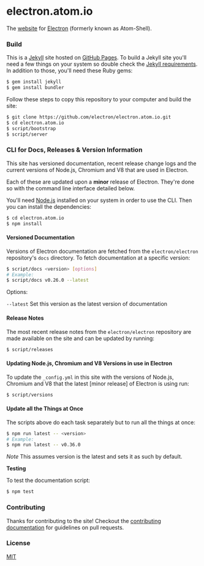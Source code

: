 # electron.atom.io

The [website](http://electron.atom.io) for [Electron](https://github.com/electron/electron) (formerly known as Atom-Shell).

### Build

This is a [Jekyll](http://jekyllrb.com) site hosted on [GitHub Pages](http://pages.github.com). To build a Jekyll site you'll need a few things on your system so double check the [Jekyll requirements](http://jekyllrb.com/docs/installation/#requirements). In addition to those, you'll need these Ruby gems:

```bash
$ gem install jekyll
$ gem install bundler
```
Follow these steps to copy this repository to your computer and build the site:

```bash
$ git clone https://github.com/electron/electron.atom.io.git
$ cd electron.atom.io
$ script/bootstrap
$ script/server
```

### CLI for Docs, Releases & Version Information

This site has versioned documentation, recent release change logs and the current versions of Node.js, Chromium and V8 that are used in Electron.

Each of these are updated upon a **minor** release of Electron. They're done so with the command line interface detailed below.

 You'll need [Node.js](http://www.nodejs.org/download) installed on your system in order to use the CLI. Then you can install the dependencies:

```bash
$ cd electron.atom.io
$ npm install
```

#### Versioned Documentation

Versions of Electron documentation are fetched from the `electron/electron` repository's `docs` directory. To fetch documentation at a specific version:

```bash
$ script/docs <version> [options]
# Example:
$ script/docs v0.26.0 --latest
```
Options:

`--latest` Set this version as the latest version of documentation

#### Release Notes

The most recent release notes from the `electron/electron` repository are made available on the site and can be updated by running:

```bash
$ script/releases
```

#### Updating Node.js, Chromium and V8 Versions in use in Electron

To update the `_config.yml` in this site with the versions of Node.js, Chromium and V8 that the latest [minor release] of Electron is using run:

```bash
$ script/versions
```

#### Update all the Things at Once

The scripts above do each task separately but to run all the things at once:

```bash
$ npm run latest -- <version>
# Example:
$ npm run latest -- v0.36.0
```

_Note_ This assumes version is the latest and sets it as such by default.

**Testing**

To test the documentation script:

```bash
$ npm test
```

### Contributing

Thanks for contributing to the site! Checkout the [contributing documentation](CONTRIBUTING.md) for guidelines on pull requests.

### License

[MIT](license.md)
